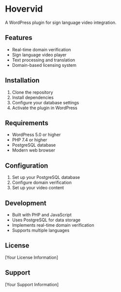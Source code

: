 # Hovervid

A WordPress plugin for sign language video integration.

## Features

- Real-time domain verification
- Sign language video player
- Text processing and translation
- Domain-based licensing system

## Installation

1. Clone the repository
2. Install dependencies
3. Configure your database settings
4. Activate the plugin in WordPress

## Requirements

- WordPress 5.0 or higher
- PHP 7.4 or higher
- PostgreSQL database
- Modern web browser

## Configuration

1. Set up your PostgreSQL database
2. Configure domain verification
3. Set up your video content

## Development

- Built with PHP and JavaScript
- Uses PostgreSQL for data storage
- Implements real-time domain verification
- Supports multiple languages

## License

[Your License Information]

## Support

[Your Support Information]
